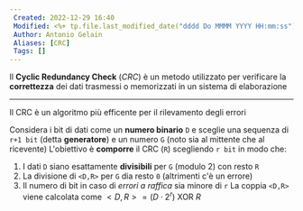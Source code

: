 ```yaml
---
 Created: 2022-12-29 16:40
 Modified: <%+ tp.file.last_modified_date("dddd Do MMMM YYYY HH:mm:ss") %>
 Author: Antonio Gelain
 Aliases: [CRC]
 Tags: []
---
```


Il **Cyclic Redundancy Check** (*CRC*) è un metodo utilizzato per verificare la **correttezza** dei dati trasmessi o memorizzati in un sistema di elaborazione

---

Il CRC è un algoritmo più efficente per il rilevamento degli errori

Considera i bit di dati come un **numero binario** `D` e sceglie una sequenza di `r+1 bit` (detta **generatore**) e un numero `G` (noto sia al mittente che al ricevente)
L'obiettivo è **comporre** il CRC (`R`) scegliendo `r bit` in modo che:
1. I dati `D` siano esattamente **divisibili** per `G` (modulo 2) con resto `R`
2. La divisione di `<D,R>` per `G` dia resto `0` (altrimenti c'è un errore)
3. Il numero di bit in caso di *errori a raffica* sia minore di `r`
La coppia `<D,R>` viene calcolata come $<D,R> = (D \cdot 2^{r}) \text{ XOR } R$
